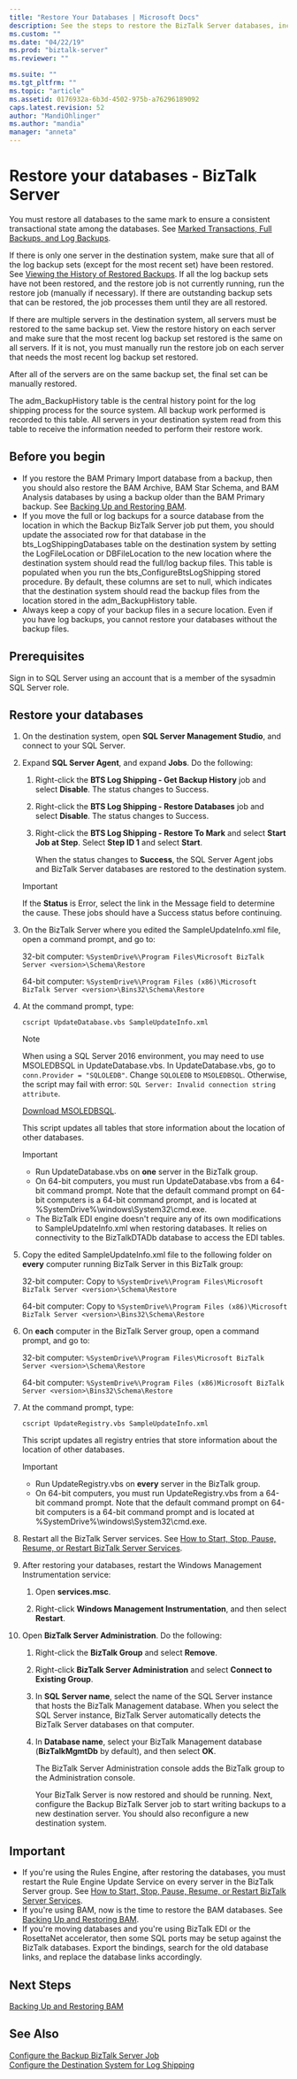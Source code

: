```yaml
---
title: "Restore Your Databases | Microsoft Docs"
description: See the steps to restore the BizTalk Server databases, including using the SQL Agent jobs, and running the UpdateDatabase.vbs and UpdateRegistry.vbs scripts. ALso see what to do after the databases are restored, including updating the SQL Server instance name in the BizTalk Administration console.
ms.custom: ""
ms.date: "04/22/19"
ms.prod: "biztalk-server"
ms.reviewer: ""

ms.suite: ""
ms.tgt_pltfrm: ""
ms.topic: "article"
ms.assetid: 0176932a-6b3d-4502-975b-a76296189092
caps.latest.revision: 52
author: "MandiOhlinger"
ms.author: "mandia"
manager: "anneta"
---
```


# Restore your databases - BizTalk Server
You must restore all databases to the same mark to ensure a consistent transactional state among the databases. See [Marked Transactions, Full Backups, and Log Backups](../core/marked-transactions-full-backups-and-log-backups.md).  
  
 If there is only one server in the destination system, make sure that all of the log backup sets (except for the most recent set) have been restored. See [Viewing the History of Restored Backups](../core/viewing-the-history-of-restored-backups.md). If all the log backup sets have not been restored, and the restore job is not currently running, run the restore job (manually if necessary). If there are outstanding backup sets that can be restored, the job processes them until they are all restored.  
  
 If there are multiple servers in the destination system, all servers must be restored to the same backup set. View the restore history on each server and make sure that the most recent log backup set restored is the same on all servers. If it is not, you must manually run the restore job on each server that needs the most recent log backup set restored.  
  
 After all of the servers are on the same backup set, the final set can be manually restored.  
  
 The adm_BackupHistory table is the central history point for the log shipping process for the source system. All backup work performed is recorded to this table. All servers in your destination system read from this table to receive the information needed to perform their restore work.  

## Before you begin

- If you restore the BAM Primary Import database from a backup, then you should also restore the BAM Archive, BAM Star Schema, and BAM Analysis databases by using a backup older than the BAM Primary backup. See [Backing Up and Restoring BAM](../core/backing-up-and-restoring-bam.md).  
- If you move the full or log backups for a source database from the location in which the Backup BizTalk Server job put them, you should update the associated row for that database in the bts_LogShippingDatabases table on the destination system by setting the LogFileLocation or DBFileLocation to the new location where the destination system should read the full/log backup files. This table is populated when you run the bts_ConfigureBtsLogShipping stored procedure. By default, these columns are set to null, which indicates that the destination system should read the backup files from the location stored in the adm_BackupHistory table.  
- Always keep a copy of your backup files in a secure location. Even if you have log backups, you cannot restore your databases without the backup files.  
  
## Prerequisites  
Sign in to SQL Server using an account that is a member of the sysadmin SQL Server role.  
  
## Restore your databases  
  
1. On the destination system, open **SQL Server Management Studio**, and connect to your SQL Server.  
  
2. Expand **SQL Server Agent**, and expand **Jobs**. Do the following:  
  
   1. Right-click the **BTS Log Shipping - Get Backup History** job and select **Disable**. The status changes to Success.  
  
   2. Right-click the **BTS Log Shipping - Restore Databases** job and select **Disable**. The status changes to Success.  
  
   3. Right-click the **BTS Log Shipping - Restore To Mark** and select **Start Job at Step**. Select **Step ID 1** and select **Start**.  
  
       When the status changes to **Success**, the SQL Server Agent jobs and BizTalk Server databases are restored to the destination system.  
  
   > [!IMPORTANT]
   >  If the **Status** is Error, select the link in the Message field to determine the cause. These jobs should have a Success status before continuing.  
  
3. On the BizTalk Server where you edited the SampleUpdateInfo.xml file, open a command prompt, and go to:  
  
    32-bit computer: `%SystemDrive%\Program Files\Microsoft BizTalk Server <version>\Schema\Restore`  
  
    64-bit computer: `%SystemDrive%\Program Files (x86)\Microsoft BizTalk Server <version>\Bins32\Schema\Restore`  
  
4. At the command prompt, type:
  
    `cscript UpdateDatabase.vbs SampleUpdateInfo.xml`

    > [!NOTE]
    > When using a SQL Server 2016 environment, you may need to use MSOLEDBSQL in UpdateDatabase.vbs. In UpdateDatabase.vbs, go to `conn.Provider = "SQLOLEDB"`. Change `SQLOLEDB` to `MSOLEDBSQL`. Otherwise, the script may fail with error: `SQL Server: Invalid connection string attribute`.
    > 
    > [Download MSOLEDBSQL](https://www.microsoft.com/download/details.aspx?id=56730).
    > 
    > This script updates all tables that store information about the location of other databases.
  
    > [!IMPORTANT]
    >  - Run UpdateDatabase.vbs on **one** server in the BizTalk group.  
    >  - On 64-bit computers, you must run UpdateDatabase.vbs from a 64-bit command prompt. Note that the default command prompt on 64-bit computers is a 64-bit command prompt, and is located at %SystemDrive%\windows\System32\cmd.exe.  
    >  - The BizTalk EDI engine doesn't require any of its own modifications to SampleUpdateInfo.xml when restoring databases.  It relies on connectivity to the BizTalkDTADb database to access the EDI tables.  
  
5. Copy the edited SampleUpdateInfo.xml file to the following folder on **every** computer running BizTalk Server in this BizTalk group:  
  
    32-bit computer: Copy to `%SystemDrive%\Program Files\Microsoft BizTalk Server <version>\Schema\Restore`  
  
    64-bit computer: Copy to `%SystemDrive%\Program Files (x86)\Microsoft BizTalk Server <version>\Bins32\Schema\Restore`  
  
6. On **each** computer in the BizTalk Server group, open a command prompt, and go to:  
  
    32-bit computer: `%SystemDrive%\Program Files\Microsoft BizTalk Server <version>\Schema\Restore`  
  
    64-bit computer: `%SystemDrive%\Program Files (x86)Microsoft BizTalk Server <version>\Bins32\Schema\Restore`  
  
7. At the command prompt, type:  
  
    `cscript UpdateRegistry.vbs SampleUpdateInfo.xml`  
  
    This script updates all registry entries that store information about the location of other databases.  
  
   > [!IMPORTANT]
   >  - Run UpdateRegistry.vbs on **every** server in the BizTalk group.  
   >  - On 64-bit computers, you must run UpdateRegistry.vbs from a 64-bit command prompt.  Note that the default command prompt on 64-bit computers is a 64-bit command prompt and is located at %SystemDrive%\windows\System32\cmd.exe.  
  
8. Restart all the BizTalk Server services. See [How to Start, Stop, Pause, Resume, or Restart BizTalk Server Services](../core/how-to-start-stop-pause-resume-or-restart-biztalk-server-services.md).  
  
9. After restoring your databases, restart the Windows Management Instrumentation service:  
  
    1.  Open **services.msc**.  
  
    2.  Right-click **Windows Management Instrumentation**, and then select **Restart**.  
  
10. Open **BizTalk Server Administration**. Do the following:  
  
    1. Right-click the **BizTalk Group** and select **Remove**.  
  
    2. Right-click **BizTalk Server Administration** and select **Connect to Existing Group**.  
  
    3. In **SQL Server name**, select the name of the SQL Server instance that hosts the BizTalk Management database. When you select the SQL Server instance, BizTalk Server automatically detects the BizTalk Server databases on that computer.  
  
    4. In **Database name**, select your BizTalk Management database (**BizTalkMgmtDb** by default), and then select **OK**.  
  
       The BizTalk Server Administration console adds the BizTalk group to the Administration console.  
  
       Your BizTalk Server is now restored and should be running. Next, configure the Backup BizTalk Server job to start writing backups to a new destination server. You should also reconfigure a new destination system.  

## Important

- If you're using the Rules Engine, after restoring the databases, you must restart the Rule Engine Update Service on every server in the BizTalk Server group. See [How to Start, Stop, Pause, Resume, or Restart BizTalk Server Services](../core/how-to-start-stop-pause-resume-or-restart-biztalk-server-services.md).  
- If you're using BAM, now is the time to restore the BAM databases. See [Backing Up and Restoring BAM](../core/backing-up-and-restoring-bam.md).  
- If you're moving databases and you're using BizTalk EDI or the RosettaNet accelerator, then some SQL ports may be setup against the BizTalk databases. Export the bindings, search for the old database links, and replace the database links accordingly. 

## Next Steps  
 [Backing Up and Restoring BAM](../core/backing-up-and-restoring-bam.md)  
  
## See Also  

 [Configure the Backup BizTalk Server Job](../core/how-to-configure-the-backup-biztalk-server-job.md)   
 [Configure the Destination System for Log Shipping](../core/how-to-configure-the-destination-system-for-log-shipping.md)

